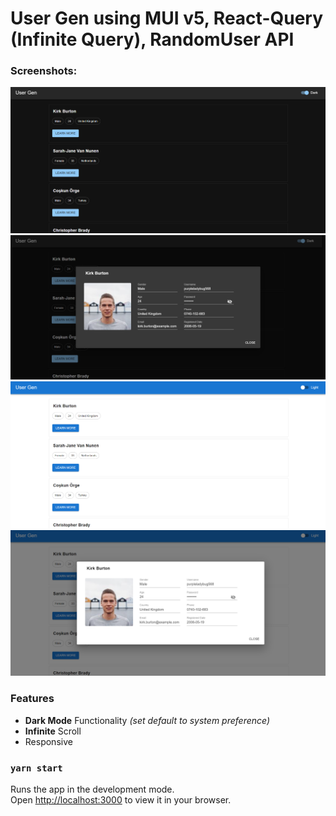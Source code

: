 # User Gen using MUI v5, React-Query (Infinite Query), RandomUser API

### Screenshots:

![img.png](screenshots/img.png)
![img_1.png](screenshots/img_1.png)
![img_2.png](screenshots/img_2.png)
![img_3.png](screenshots/img_3.png)

### Features

- **Dark Mode** Functionality _(set default to system preference)_
- **Infinite** Scroll
- Responsive

### `yarn start`

Runs the app in the development mode.\
Open [http://localhost:3000](http://localhost:3000) to view it in your browser.
